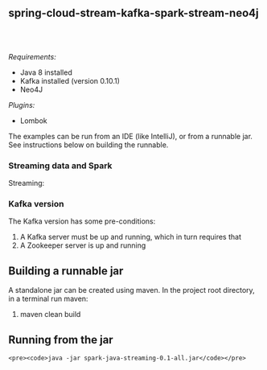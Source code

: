 ## spring-cloud-stream-kafka-spark-stream-neo4j
<br/>
</br>


<i>Requirements:</i>
* Java 8 installed
* Kafka installed (version 0.10.1)
* Neo4J

<i>Plugins:</i>
* Lombok

The examples can be run from an IDE (like IntelliJ), or from a runnable jar. See instructions below on building the runnable.

### Streaming data and Spark
Streaming:

### Kafka version

The Kafka version has some pre-conditions:

1. A Kafka server must be up and running, which in turn requires that
2. A Zookeeper server is up and running

## Building a runnable jar
A standalone jar can be created using maven. In the project root directory, in a terminal run maven:

1. maven clean build

## Running from the jar

    <pre><code>java -jar spark-java-streaming-0.1-all.jar</code></pre>
    










 

